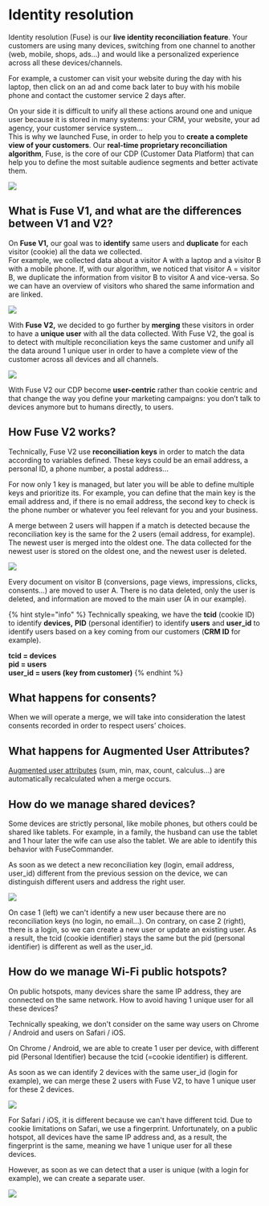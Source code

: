 # Identity resolution

Identity resolution (Fuse) is our **live identity reconciliation feature**. Your customers are using many devices, switching from one channel to another (web, mobile, shops, ads…) and would like a personalized experience across all these devices/channels.

For example, a customer can visit your website during the day with his laptop, then click on an ad and come back later to buy with his mobile phone and contact the customer service 2 days after.

On your side it is difficult to unify all these actions around one and unique user because it is stored in many systems: your CRM, your website, your ad agency, your customer service system…\
This is why we launched Fuse, in order to help you to **create a complete view of your customers**. Our **real-time proprietary reconciliation algorithm**, Fuse, is the core of our CDP (Customer Data Platform) that can help you to define the most suitable audience segments and better activate them.

![](<../.gitbook/assets/image (9).png>)

## What is Fuse V1, and what are the differences between V1 and V2?

On **Fuse V1,** our goal was to **identify** same users and **duplicate** for each visitor (cookie) all the data we collected.\
For example, we collected data about a visitor A with a laptop and a visitor B with a mobile phone. If, with our algorithm, we noticed that visitor A = visitor B, we duplicate the information from visitor B to visitor A and vice-versa. So we can have an overview of visitors who shared the same information and are linked.

![](<../.gitbook/assets/image (11).png>)

With **Fuse V2,** we decided to go further by **merging** these visitors in order to have a **unique user** with all the data collected. With Fuse V2, the goal is to detect with multiple reconciliation keys the same customer and unify all the data around 1 unique user in order to have a complete view of the customer across all devices and all channels.

![](<../.gitbook/assets/image (12).png>)

With Fuse V2 our CDP become **user-centric** rather than cookie centric and that change the way you define your marketing campaigns: you don’t talk to devices anymore but to humans directly, to users.

## How Fuse V2 works?

Technically, Fuse V2 use **reconciliation keys** in order to match the data according to variables defined. These keys could be an email address, a personal ID, a phone number, a postal address…

For now only 1 key is managed, but later you will be able to define multiple keys and prioritize its. For example, you can define that the main key is the email address and, if there is no email address, the second key to check is the phone number or whatever you feel relevant for you and your business.

A merge between 2 users will happen if a match is detected because the reconciliation key is the same for the 2 users (email address, for example). The newest user is merged into the oldest one. The data collected for the newest user is stored on the oldest one, and the newest user is deleted.

![](<../.gitbook/assets/image (7) (2).png>)

Every document on visitor B (conversions, page views, impressions, clicks, consents…) are moved to user A. There is no data deleted, only the user is deleted, and information are moved to the main user (A in our example).

{% hint style="info" %}
Technically speaking, we have the **tcid** (cookie ID) to identify **devices,** **PID** (personal identifier) to identify **users** and **user\_id** to identify users based on a key coming from our customers (**CRM ID** for example).

**tcid = devices**\
**pid = users**\
**user\_id = users (key from customer)**
{% endhint %}

## What happens for consents?

When we will operate a merge, we will take into consideration the latest consents recorded in order to respect users’ choices.

## What happens for Augmented User Attributes?

[Augmented user attributes](enrichments/augmented-user-attributes/) (sum, min, max, count, calculus...) are automatically recalculated when a merge occurs.

## How do we manage shared devices?

Some devices are strictly personal, like mobile phones, but others could be shared like tablets. For example, in a family, the husband can use the tablet and 1 hour later the wife can use also the tablet. We are able to identify this behavior with FuseCommander.

As soon as we detect a new reconciliation key (login, email address, user\_id) different from the previous session on the device, we can distinguish different users and address the right user.

![](<../.gitbook/assets/image (10).png>)

On case 1 (left) we can't identify a new user because there are no reconciliation keys (no login, no email...). On contrary, on case 2 (right), there is a login, so we can create a new user or update an existing user. As a result, the tcid (cookie identifier) stays the same but the pid (personal identifier) is different as well as the user\_id.

## How do we manage Wi-Fi public hotspots?

On public hotspots, many devices share the same IP address, they are connected on the same network. How to avoid having 1 unique user for all these devices?

Technically speaking, we don't consider on the same way users on Chrome / Android and users on Safari / iOS.

On Chrome / Android, we are able to create 1 user per device, with different pid (Personal Identifier) because the tcid (=cookie identifier) is different.

As soon as we can identify 2 devices with the same user\_id (login for example), we can merge these 2 users with Fuse V2, to have 1 unique user for these 2 devices.

![](<../.gitbook/assets/image (14) (1).png>)

For Safari / iOS, it is different because we can't have different tcid. Due to cookie limitations on Safari, we use a fingerprint. Unfortunately, on a public hotspot, all devices have the same IP address and, as a result, the fingerprint is the same, meaning we have 1 unique user for all these devices.

However, as soon as we can detect that a user is unique (with a login for example), we can create a separate user.

![](<../.gitbook/assets/image (13).png>)
